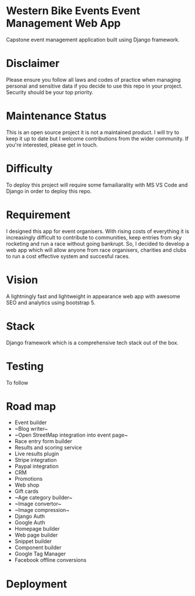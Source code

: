 # Western Bike Events Event Management Web App
Capstone event management application built using Django framework. 

# Disclaimer
Please ensure you follow all laws and codes of practice when managing personal and sensitive data if you decide to use this repo in your project. Security should be your top priority. 

# Maintenance Status
This is an open source project it is not a maintained product. I will try to keep it up to date but I welcome contributions from the wider community. If you're interested, please get in touch.

# Difficulty 
To deploy this project will require some famailiarality with MS VS Code and Django in order to deploy this repo. 

# Requirement
I designed this app for event organisers. With rising costs of everything it is increasingly difficult to contribute to communities, keep entries from sky rocketing and run a race without going bankrupt. So, I decided to develop a web app which will allow anyone from race organisers, charities and clubs to run a cost effective system and succesful races.

# Vision
A lightningly fast and lightweight in appearance web app with awesome SEO and analytics using bootstrap 5.

# Stack
Django framework which is a comprehensive tech stack out of the box. 

# Testing
To follow

# Road map
+ Event builder
+ ~Blog writer~
+ ~Open StreetMap integration into event page~
+ Race entry form builder
+ Results and scoring service
+ Live results plugin
+ Stripe integration
+ Paypal integration
+ CRM
+ Promotions
+ Web shop
+ Gift cards
+ ~Age category builder~
+ ~Image convertor~
+ ~Image compression~
+ Django Auth
+ Google Auth
+ Homepage builder
+ Web page builder
+ Snippet builder
+ Component builder
+ Google Tag Manager 
+ Facebook offline conversions

# Deployment


